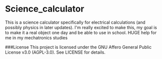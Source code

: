 # Science_calculator
This is a science calculator specifically for electrical calculations (and possibly physics in later updates). I'm really excited to make this, my goal is to make it a real object one day and be able to use in school. HUGE help for me in my mechatronics studies

###License
This project is licensed under the GNU Affero General Public License v3.0 (AGPL-3.0). See LICENSE for details.
